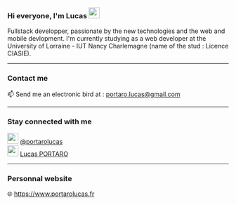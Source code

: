 ### Hi everyone, I'm Lucas <img src="https://user-images.githubusercontent.com/1303154/88677602-1635ba80-d120-11ea-84d8-d263ba5fc3c0.gif" width="25" height="25"/>

Fullstack developper, passionate by the new technologies and the web and mobile devlopment.
I'm currently studying as a web developer at the University of Lorraine - IUT Nancy Charlemagne (name of the stud : Licence CIASIE).

<hr>

### Contact me

📫 Send me an electronic bird at : portaro.lucas@gmail.com

<hr>

### Stay connected with me

<img src="https://github.githubassets.com/images/modules/logos_page/GitHub-Mark.png" width="25" height="25"/> <a href="https://github.com/portarolucas">@portarolucas</a>
<br>
<img src="https://cdn0.iconfinder.com/data/icons/flat-social-media-icons-set-round-style-1/550/linkedin-512.png" width="25" height="25"/> <a href="https://www.linkedin.com/in/lucas-portaro-00b68b165/">Lucas PORTARO</a>

<hr>

### Personnal website
🌐 https://www.portarolucas.fr
